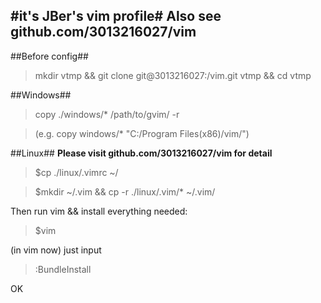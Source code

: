 #it's JBer's vim profile#
Also see github.com/3013216027/vim
----
##Before config##
    
> mkdir vtmp && git clone git@3013216027:/vim.git vtmp && cd vtmp
 
##Windows##

>copy ./windows/* /path/to/gvim/ -r

>(e.g. copy windows/* "C:/Program Files(x86)/vim/")

##Linux##
**Please visit github.com/3013216027/vim for detail**
>$cp ./linux/.vimrc ~/

>$mkdir ~/.vim && cp -r ./linux/.vim/* ~/.vim/

Then run vim && install everything needed:

>$vim

(in vim now) just input
>:BundleInstall

OK
